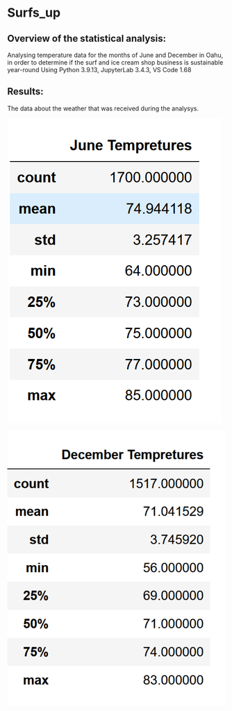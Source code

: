 # Surfs_up

##  Overview of the statistical analysis:
Analysing temperature data for the months of June and December in Oahu, in order to determine if the surf and ice cream shop business is sustainable year-round
Using Python 3.9.13, JupyterLab 3.4.3, VS Code 1.68

## Results:
The data about the weather that was received during the analysys.

![](June.PNG)

![](Dec.PNG)
